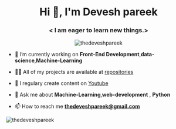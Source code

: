 <h1 align="center">Hi 👋, I'm Devesh pareek</h1>
<h3 align="center">&lt; I am eager to learn new things.&gt;</h3>
<p align="center"> <img src="https://komarev.com/ghpvc/?username=thedeveshpareek" alt="thedeveshpareek" /> </p>

- 🔭 I’m currently working on **Front-End Development**,**data-science**,**Machine-Learning**

- 👨‍💻 All of my projects are available at [repositories](https://github.com/thedeveshpareek?tab=repositories)

- 📝 I regulary create content on [Youtube](https://www.youtube.com/channel/UChemo1bSnx7665bms10yG1w)

- 💬 Ask me about **Machine-Learning**,**web-development** , **Python**

- 📫 How to reach me **thedeveshpareek@gmail.com**



<p align="left"> <img src="https://github-readme-stats.vercel.app/api?username=thedeveshpareek&show_icons=true&theme=synthwave" alt="thedeveshpareek" /> </p>
